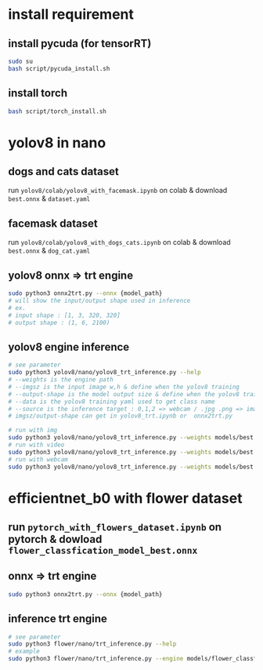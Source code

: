# install requirement
## install pycuda (for tensorRT)
```bash
sudo su
bash script/pycuda_install.sh
```

## install torch 
```bash
bash script/torch_install.sh
```

# yolov8 in nano

## dogs and cats dataset
run ``` yolov8/colab/yolov8_with_facemask.ipynb ``` on colab & download ```best.onnx``` & ```dataset.yaml```
## facemask dataset 
run ``` yolov8/colab/yolov8_with_dogs_cats.ipynb ``` on colab & download ```best.onnx``` & ```dog_cat.yaml```

## yolov8 onnx => trt engine
```bash
sudo python3 onnx2trt.py --onnx {model_path}
# will show the input/output shape used in inference
# ex.
# input shape : [1, 3, 320, 320]
# output shape : (1, 6, 2100)
```

## yolov8 engine inference
```bash
# see parameter
sudo python3 yolov8/nano/yolov8_trt_inference.py --help 
# --weights is the engine path
# --imgsz is the input image w,h & define when the yolov8 training 
# --output-shape is the model output size & define when the yolov8 training
# --data is the yolov8 training yaml used to get class name
# --source is the inference target : 0,1,2 => webcam / .jpg .png => image / .mp4 => video
# imgsz/output-shape can get in yolov8_trt.ipynb or  onnx2trt.py

# run with img
sudo python3 yolov8/nano/yolov8_trt_inference.py --weights models/best.engine --source images/dog.jpeg --imgsz 320 320 --output-shape 1 6 2100 --data yolov8/nano/sample.yaml
# run with video
sudo python3 yolov8/nano/yolov8_trt_inference.py --weights models/best.engine --source video/dog_cat.mp4 --imgsz 320 320 --output-shape 1 6 2100 --data yolov8/nano/sample.yaml
# run with webcam
sudo python3 yolov8/nano/yolov8_trt_inference.py --weights models/best.engine --source 0 --imgsz 320 320 --output-shape 1 6 2100 --data yolov8/nano/sample.yaml
```

# efficientnet_b0 with flower dataset

## run ```pytorch_with_flowers_dataset.ipynb``` on pytorch & dowload ```flower_classfication_model_best.onnx```

## onnx => trt engine
```bash
sudo python3 onnx2trt.py --onnx {model_path}
```
## inference trt engine
```bash
# see parameter
sudo python3 flower/nano/trt_inference.py --help
# example
sudo python3 flower/nano/trt_inference.py --engine models/flower_classfication_model_best.engine --source images/sunflower.jpg --imgsz 320 263 
```



